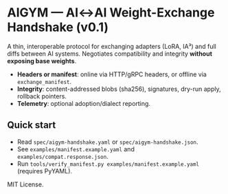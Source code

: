 # AIGYM — AI↔AI Weight-Exchange Handshake (v0.1)

A thin, interoperable protocol for exchanging adapters (LoRA, IA³) and full diffs between AI systems.
Negotiates compatibility and integrity **without exposing base weights**.

- **Headers or manifest**: online via HTTP/gRPC headers, or offline via `exchange_manifest`.
- **Integrity**: content-addressed blobs (sha256), signatures, dry-run apply, rollback pointers.
- **Telemetry**: optional adoption/dialect reporting.

## Quick start
- Read `spec/aigym-handshake.yaml` or `spec/aigym-handshake.json`.
- See `examples/manifest.example.yaml` and `examples/compat.response.json`.
- Run `tools/verify_manifest.py examples/manifest.example.yaml` (requires PyYAML).

MIT License.
